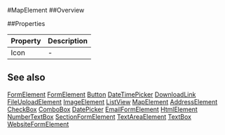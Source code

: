 #MapElement
##Overview



##Properties
<table class="table table-condensed table-bordered">
    <thead>
<tr>
<th>Property</th>
<th>Description</th>
</tr>
</thead>
<tbody>
<tr><td>Icon</td><td> - </td></tr>
</tbody></table>



## See also

[FormElement](FormElement.html)
[FormElement](FormElement.html)
[Button](Button.html)
[DateTimePicker](DateTimePicker.html)
[DownloadLink](DownloadLink.html)
[FileUploadElement](FileUploadElement.html)
[ImageElement](ImageElement.html)
[ListView](ListView.html)
[MapElement](MapElement.html)
[AddressElement](AddressElement.html)
[CheckBox](CheckBox.html)
[ComboBox](ComboBox.html)
[DatePicker](DatePicker.html)
[EmailFormElement](EmailFormElement.html)
[HtmlElement](HtmlElement.html)
[NumberTextBox](NumberTextBox.html)
[SectionFormElement](SectionFormElement.html)
[TextAreaElement](TextAreaElement.html)
[TextBox](TextBox.html)
[WebsiteFormElement](WebsiteFormElement.html)